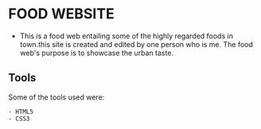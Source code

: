 # FOOD WEBSITE
  - This is a food web entailing some of the highly regarded foods in town.this site is created and edited by one person who is me. The food web's purpose is to showcase the urban taste.

## Tools
  Some of the tools used were:

    - HTML5
    - CSS3  

